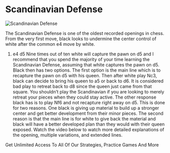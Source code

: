 # Scandinavian Defense

![Scandinavian Defense](https://www.thechesswebsite.com/wp-content/uploads/2012/07/scandinavian.jpg)


The Scandinavian Defense is one of the oldest recorded openings in chess. From the very first move, black looks to undermine the center control of white after the common e4 move by white.
1. e4 d5
Nine times out of ten white will capture the pawn on d5 and I recommend that you spend the majority of your time learning the Scandinavian Defense, assuming that white captures the pawn on d5.
Black then has two options. The first option is the main line which is to recapture the pawn on d5 with his queen. Then after white play Nc3, black can decide to bring his queen to a5 or back to d6. It is considered bad play to retreat back to d8 since the queen just came from that square. You shouldn’t play the Scandinavian if you are looking to merely retreat your pieces when they could stay active.
The other response black has is to play Nf6 and not recapture right away on d5. This is done for two reasons. One black is giving up material to build up a stronger center and get better development from their minor pieces. The second reason is that the main line is for white to give back the material and black will have a better developed plan than they would with their queen exposed.
Watch the video below to watch more detailed explanations of the opening, multiple variations, and extended lines.




Get Unlimited Access To All Of Our Strategies, Practice Games And More